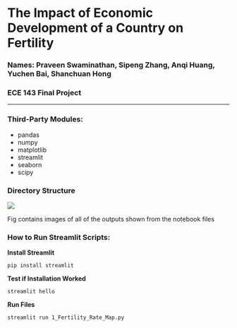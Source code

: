 # The Impact of Economic Development of a Country on Fertility 
### Names: Praveen Swaminathan, Sipeng Zhang, Anqi Huang, Yuchen Bai, Shanchuan Hong
### ECE 143 Final Project

------

### Third-Party Modules:

- pandas
- numpy
- matplotlib
- streamlit
- seaborn
- scipy

### Directory Structure
![](Tree22.png)

Fig contains images of all of the outputs shown from the notebook files

### How to Run Streamlit Scripts:

**Install Streamlit**

``pip install streamlit``

**Test if Installation Worked**

``streamlit hello``

**Run Files**

``streamlit run 1_Fertility_Rate_Map.py``

